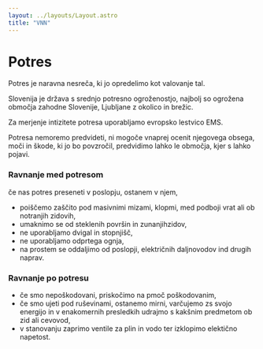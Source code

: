 ```yaml
---
layout: ../layouts/Layout.astro
title: "VNN"
---
```


# Potres

Potres je naravna nesreča, ki jo opredelimo kot valovanje tal.

Slovenija je država s srednjo potresno ogroženostjo, najbolj so ogrožena območja zahodne Slovenije, Ljubljane z okolico in brežic.

Za merjenje intizitete potresa uporabljamo evropsko lestvico EMS.

Potresa nemoremo predvideti, ni mogoče vnaprej ocenit  njegovega obsega, moči in škode, ki jo bo povzročil, predvidimo lahko le območja, kjer s lahko pojavi.
 
### Ravnanje med potresom 

če nas potres preseneti v poslopju, ostanem v njem,
- poiščemo zaščito pod masivnimi mizami, klopmi, med podboji vrat ali ob notranjih zidovih,
- umaknimo se od steklenih površin in zunanjihzidov,
- ne uporabljamo dvigal in stopnjišč,
- ne uporabljamo odprtega ognja,
- na prostem se oddaljimo od poslopji, električnih daljnovodov ind drugih naprav.

### Ravnanje po potresu 

- če smo nepoškodovani, priskočimo na pmoč poškodovanim,
- če smo ujeti pod ruševinami, ostanemo mirni, varčujemo zs svojo energijo in v enakomernih presledkih udrajmo s kakšnim predmetom ob zid ali cevovod,
- v stanovanju zaprimo ventile za plin in vodo ter izklopimo elektično napetost.
